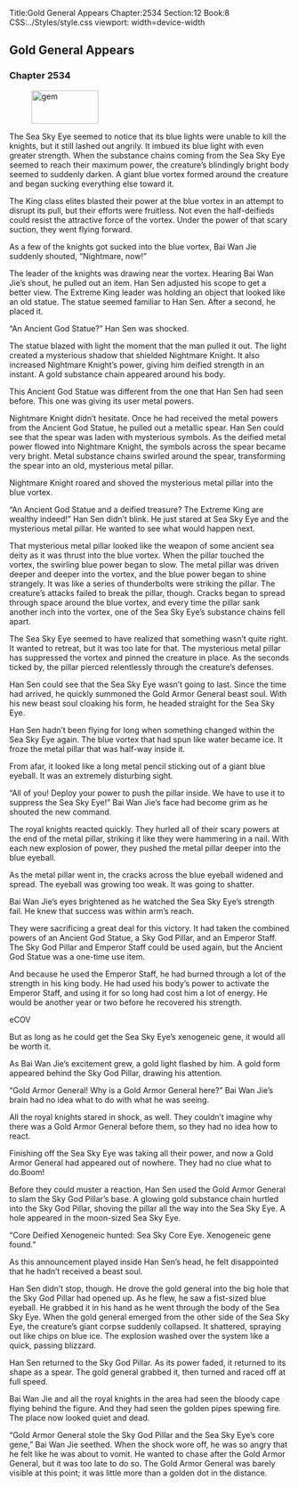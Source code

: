 Title:Gold General Appears 
Chapter:2534 
Section:12 
Book:8 
CSS:../Styles/style.css 
viewport: width=device-width
  
## Gold General Appears
### Chapter 2534
  
<figure>
	<img src="../Images/gem.gif" alt="gem" id="gem" width="120" height="60" />
</figure>
  

  
The Sea Sky Eye seemed to notice that its blue lights were unable to kill the knights, but it still lashed out angrily. It imbued its blue light with even greater strength. When the substance chains coming from the Sea Sky Eye seemed to reach their maximum power, the creature’s blindingly bright body seemed to suddenly darken. A giant blue vortex formed around the creature and began sucking everything else toward it.

The King class elites blasted their power at the blue vortex in an attempt to disrupt its pull, but their efforts were fruitless. Not even the half-deifieds could resist the attractive force of the vortex. Under the power of that scary suction, they went flying forward.

As a few of the knights got sucked into the blue vortex, Bai Wan Jie suddenly shouted, “Nightmare, now!”

The leader of the knights was drawing near the vortex. Hearing Bai Wan Jie’s shout, he pulled out an item. Han Sen adjusted his scope to get a better view. The Extreme King leader was holding an object that looked like an old statue. The statue seemed familiar to Han Sen. After a second, he placed it.

“An Ancient God Statue?” Han Sen was shocked.

The statue blazed with light the moment that the man pulled it out. The light created a mysterious shadow that shielded Nightmare Knight. It also increased Nightmare Knight’s power, giving him deified strength in an instant. A gold substance chain appeared around his body.

This Ancient God Statue was different from the one that Han Sen had seen before. This one was giving its user metal powers.

Nightmare Knight didn’t hesitate. Once he had received the metal powers from the Ancient God Statue, he pulled out a metallic spear. Han Sen could see that the spear was laden with mysterious symbols. As the deified metal power flowed into Nightmare Knight, the symbols across the spear became very bright. Metal substance chains swirled around the spear, transforming the spear into an old, mysterious metal pillar.

Nightmare Knight roared and shoved the mysterious metal pillar into the blue vortex.

“An Ancient God Statue and a deified treasure? The Extreme King are wealthy indeed!” Han Sen didn’t blink. He just stared at Sea Sky Eye and the mysterious metal pillar. He wanted to see what would happen next.

That mysterious metal pillar looked like the weapon of some ancient sea deity as it was thrust into the blue vortex. When the pillar touched the vortex, the swirling blue power began to slow. The metal pillar was driven deeper and deeper into the vortex, and the blue power began to shine strangely. It was like a series of thunderbolts were striking the pillar. The creature’s attacks failed to break the pillar, though. Cracks began to spread through space around the blue vortex, and every time the pillar sank another inch into the vortex, one of the Sea Sky Eye’s substance chains fell apart.

The Sea Sky Eye seemed to have realized that something wasn’t quite right. It wanted to retreat, but it was too late for that. The mysterious metal pillar has suppressed the vortex and pinned the creature in place. As the seconds ticked by, the pillar pierced relentlessly through the creature’s defenses.

Han Sen could see that the Sea Sky Eye wasn’t going to last. Since the time had arrived, he quickly summoned the Gold Armor General beast soul. With his new beast soul cloaking his form, he headed straight for the Sea Sky Eye.

Han Sen hadn’t been flying for long when something changed within the Sea Sky Eye again. The blue vortex that had spun like water became ice. It froze the metal pillar that was half-way inside it.

From afar, it looked like a long metal pencil sticking out of a giant blue eyeball. It was an extremely disturbing sight.

“All of you! Deploy your power to push the pillar inside. We have to use it to suppress the Sea Sky Eye!” Bai Wan Jie’s face had become grim as he shouted the new command.

The royal knights reacted quickly. They hurled all of their scary powers at the end of the metal pillar, striking it like they were hammering in a nail. With each new explosion of power, they pushed the metal pillar deeper into the blue eyeball.

As the metal pillar went in, the cracks across the blue eyeball widened and spread. The eyeball was growing too weak. It was going to shatter.

Bai Wan Jie’s eyes brightened as he watched the Sea Sky Eye’s strength fail. He knew that success was within arm’s reach.

They were sacrificing a great deal for this victory. It had taken the combined powers of an Ancient God Statue, a Sky God Pillar, and an Emperor Staff. The Sky God Pillar and Emperor Staff could be used again, but the Ancient God Statue was a one-time use item.

And because he used the Emperor Staff, he had burned through a lot of the strength in his king body. He had used his body’s power to activate the Emperor Staff, and using it for so long had cost him a lot of energy. He would be another year or two before he recovered his strength.

eCOV

But as long as he could get the Sea Sky Eye’s xenogeneic gene, it would all be worth it.

As Bai Wan Jie’s excitement grew, a gold light flashed by him. A gold form appeared behind the Sky God Pillar, drawing his attention.

“Gold Armor General! Why is a Gold Armor General here?” Bai Wan Jie’s brain had no idea what to do with what he was seeing.

All the royal knights stared in shock, as well. They couldn’t imagine why there was a Gold Armor General before them, so they had no idea how to react.

Finishing off the Sea Sky Eye was taking all their power, and now a Gold Armor General had appeared out of nowhere. They had no clue what to do.Boom!

Before they could muster a reaction, Han Sen used the Gold Armor General to slam the Sky God Pillar’s base. A glowing gold substance chain hurtled into the Sky God Pillar, shoving the pillar all the way into the Sea Sky Eye. A hole appeared in the moon-sized Sea Sky Eye.

“Core Deified Xenogeneic hunted: Sea Sky Core Eye. Xenogeneic gene found.”

As this announcement played inside Han Sen’s head, he felt disappointed that he hadn’t received a beast soul.

Han Sen didn’t stop, though. He drove the gold general into the big hole that the Sky God Pillar had opened up. As he flew, he saw a fist-sized blue eyeball. He grabbed it in his hand as he went through the body of the Sea Sky Eye. When the gold general emerged from the other side of the Sea Sky Eye, the creature’s giant corpse suddenly collapsed. It shattered, spraying out like chips on blue ice. The explosion washed over the system like a quick, passing blizzard.

Han Sen returned to the Sky God Pillar. As its power faded, it returned to its shape as a spear. The gold general grabbed it, then turned and raced off at full speed.

Bai Wan Jie and all the royal knights in the area had seen the bloody cape flying behind the figure. And they had seen the golden pipes spewing fire. The place now looked quiet and dead.

“Gold Armor General stole the Sky God Pillar and the Sea Sky Eye’s core gene,” Bai Wan Jie seethed. When the shock wore off, he was so angry that he felt like he was about to vomit. He wanted to chase after the Gold Armor General, but it was too late to do so. The Gold Armor General was barely visible at this point; it was little more than a golden dot in the distance.